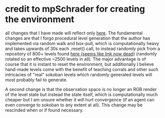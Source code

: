# credit to mpSchrader for creating the environment

all changes that I have made will reflect only [here](https://github.com/amancapy/gym-sokoban/tree/default/gym_sokoban/envs). The fundamental changes are that I forgo procedural level generation that the author has implemented via random walk and box-pull, which is computationally heavy and takes upwards of 30s each .reset() call, to instead randomly pick from a repository of 800+ levels found [here (seems like link now dead)](http://web.archive.org/web/20121128163252/http://users.bentonrea.com/) (randomly rotated so an effective ~2500 levels in all). The major advantage is of course that it is instant to reset the environment, but additionally I believe hand-made levels come with the benefit of teaching corrals and other such intricacies of "real" sokoban levels which randomly generated levels will most probably fail to generate.

A second change is that the observation space is no longer an RGB render of the level state but instead the state itself, which is computationally much cheaper but I am unsure whether it will hurt convergence (if an agent can even converge to sokoban to any extent at all). This change may be rescinded when or if found necessary.
